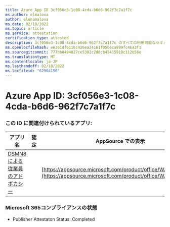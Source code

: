 ```yaml
---
title: Azure App ID 3cf056e3-1c08-4cda-b6d6-962f7c7a1f7c
ms.author: elmalova
author: elenamalova
ms.date: 02/18/2022
ms.topic: article
ms.service: attestation
certification_type: attested
description: 3cf056e3-1c08-4cda-b6d6-962f7c7a1f7c のすべての利用可能なセキュリティおよびコンプライアンス情報。
ms.openlocfilehash: ee361df6116c426ea24161f05beca999fc46a3f1
ms.sourcegitcommit: 777bb0494027ce5382c2d0cb42415910c112b56e
ms.translationtype: MT
ms.contentlocale: ja-JP
ms.lasthandoff: 02/18/2022
ms.locfileid: "62904150"
---
```

# <a name="azure-app-id-3cf056e3-1c08-4cda-b6d6-962f7c7a1f7c"></a>Azure App ID: 3cf056e3-1c08-4cda-b6d6-962f7c7a1f7c


### <a name="apps-associated-with-this-id"></a>この ID に関連付けられているアプリ:
| **アプリ名** | **認定** | **AppSource での表示** |
|--------------|---------------|-----------------------|
| [DSMN8 による従業員のアドボカシー](https://docs.microsoft.com/microsoft-365-app-certification/forward/WA200003677) |  | [https://appsource.microsoft.com/product/office/WA200003677](https://appsource.microsoft.com/product/office/WA200003677) |

### <a name="microsoft-365-app-compliance-status"></a>Microsoft 365コンプライアンスの状態
- Publisher Attestaton Status: Completed
